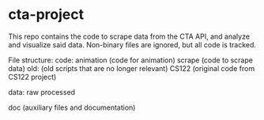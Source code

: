 # cta-project

This repo contains the code to scrape data from the CTA API, and analyze and visualize said data. Non-binary files are ignored, but all code is tracked.

File structure:
code: animation (code for animation)
      scrape (code to scrape data)
      old: (old scripts that are no longer relevant)
          CS122 (original code from CS122 project)

data: raw
      processed

doc (auxiliary files and documentation)
